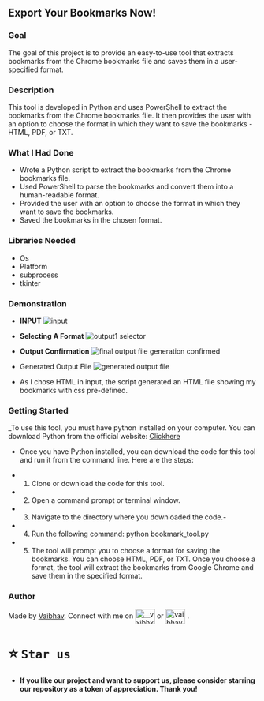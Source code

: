 ## Export Your Bookmarks Now!

### Goal
The goal of this project is to provide an easy-to-use tool that extracts bookmarks from the Chrome bookmarks file and saves them in a user-specified format. 

### Description
This tool is developed in Python and uses PowerShell to extract the bookmarks from the Chrome bookmarks file. It then provides the user with an option to choose the format in which they want to save the bookmarks - HTML, PDF, or TXT.

### What I Had Done
- Wrote a Python script to extract the bookmarks from the Chrome bookmarks file.
- Used PowerShell to parse the bookmarks and convert them into a human-readable format.
- Provided the user with an option to choose the format in which they want to save the bookmarks.
- Saved the bookmarks in the chosen format.

### Libraries Needed
- Os
- Platform
- subprocess
- tkinter

### Demonstration
- **INPUT**
 ![input](https://user-images.githubusercontent.com/110530263/219696764-cadb43a9-de0f-45ff-8cec-efd6bba62151.png)
- **Selecting A Format** ![output1 selector](https://user-images.githubusercontent.com/110530263/219830405-2879e4fa-41e9-400b-aa81-368d12451157.png)

- **Output Confirmation** ![final output file generation confirmed](https://user-images.githubusercontent.com/110530263/219830442-73f3c9a7-cb4e-4576-9ef2-bcbd9d53ded4.png)

- Generated Output File ![generated output file ](https://user-images.githubusercontent.com/110530263/219696844-297e8380-98d7-4306-822b-0f9e2f564bbc.png)
 - As I chose HTML in input, the script generated an HTML file showing my bookmarks with css pre-defined. 


### Getting Started
_To use this tool, you must have python installed on your computer. You can download Python from the official website: [Clickhere](https://www.python.org/downloads/_)

- Once you have Python installed, you can download the code for this tool and run it from the command line. Here are the steps:

- 1. Clone or download the code for this tool.
- 2. Open a command prompt or terminal window.
- 3. Navigate to the directory where you downloaded the code.- 
- 4. Run the following command: python bookmark_tool.py
- 5. The tool will prompt you to choose a format for saving the bookmarks. You can choose HTML, PDF, or TXT. Once you choose a format, the tool will extract the bookmarks from Google Chrome and save them in the specified format.


### Author
Made by [Vaibhav](https://github.com/vaibhavx42/). Connect with me on <a href="https://twitter.com/__vxibhxv" target="blank"><img align="center" src="https://raw.githubusercontent.com/rahuldkjain/github-profile-readme-generator/master/src/images/icons/Social/twitter.svg" alt="__vxibhxv" height="30" width="40" /></a> or <a href="https://www.linkedin.com/in/bhardwajvaibhav42/" target="blank"><img align="center" src="https://raw.githubusercontent.com/rahuldkjain/github-profile-readme-generator/master/src/images/icons/Social/linked-in-alt.svg" alt="vaibhav-bhardwaj" height="30" width="40" /></a> .


# ⭐️ `Star us`
- **If you like our project and want to support us, please consider starring our repository as a token of appreciation. Thank you!**
